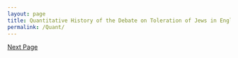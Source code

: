 ```yaml
---
layout: page
title: Quantitative History of the Debate on Toleration of Jews in England
permalink: /Quant/
---
```



[Next Page]("/Analysis")
